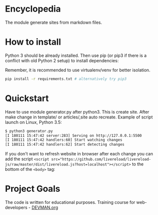 # Encyclopedia

The module generate sites from markdown files.

# How to install

Python 3 should be already installed. Then use pip (or pip3 if there is a conflict with old Python 2 setup) to install dependencies:

Remember, it is recommended to use virtualenv/venv for better isolation.

```Bash
pip install -r requirements.txt # alternatively try pip3
```
# Quickstart

Have to use module generator.py after python3. This is create site. After make change in template/ or articles/,site auto recreate. Example of script launch on Linux, Python 3.5:

```Bash
$ python3 generator.py
[I 180111 15:47:42 server:283] Serving on http://127.0.0.1:5500
[I 180111 15:47:42 handlers:60] Start watching changes
[I 180111 15:47:42 handlers:62] Start detecting changes
```

If you don't want to refresh website in browser after each change you can add the script `<script src="https://github.com/livereload/livereload-js/raw/master/dist/livereload.js?host=localhost"></script>` to the bottom of the `<body>` tag:

# Project Goals

The code is written for educational purposes. Training course for web-developers - [DEVMAN.org](https://devman.org)
